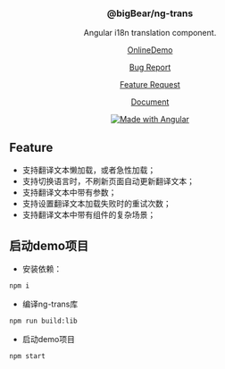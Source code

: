 <div align="center">

### @bigBear/ng-trans

Angular i18n translation component.

[OnlineDemo](https://github.com/wjx774326739/ng-translation)

[Bug Report](https://github.com/wjx774326739/ng-translation/issues)

[Feature Request](https://github.com/wjx774326739/ng-translation/issues)

[Document](./projects/ng-translation/README.md "Document")


[![Made with Angular](https://img.shields.io/badge/Made%20with-Angular-E13137.svg)](https://angular.io)

</div>

## Feature
- 支持翻译文本懒加载，或者急性加载；
- 支持切换语言时，不刷新页面自动更新翻译文本；
- 支持翻译文本中带有参数；
- 支持设置翻译文本加载失败时的重试次数；
- 支持翻译文本中带有组件的复杂场景；

## 启动demo项目
- 安装依赖：
```bash
npm i
```
- 编译ng-trans库
```bash
npm run build:lib
```
- 启动demo项目
```bash
npm start
```

